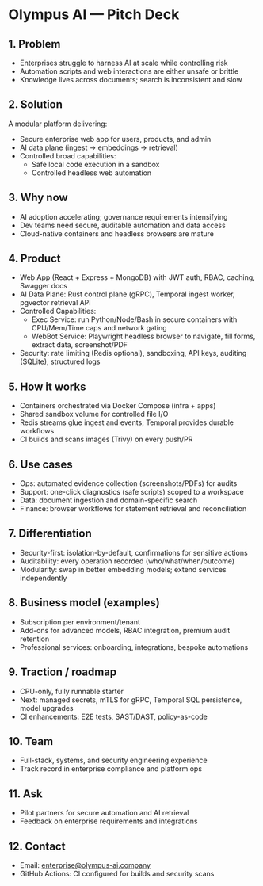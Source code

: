 # Olympus AI — Pitch Deck

## 1. Problem

- Enterprises struggle to harness AI at scale while controlling risk
- Automation scripts and web interactions are either unsafe or brittle
- Knowledge lives across documents; search is inconsistent and slow

## 2. Solution

A modular platform delivering:

- Secure enterprise web app for users, products, and admin
- AI data plane (ingest → embeddings → retrieval)
- Controlled broad capabilities:
  - Safe local code execution in a sandbox
  - Controlled headless web automation

## 3. Why now

- AI adoption accelerating; governance requirements intensifying
- Dev teams need secure, auditable automation and data access
- Cloud-native containers and headless browsers are mature

## 4. Product

- Web App (React + Express + MongoDB) with JWT auth, RBAC, caching, Swagger docs
- AI Data Plane: Rust control plane (gRPC), Temporal ingest worker, pgvector retrieval API
- Controlled Capabilities:
  - Exec Service: run Python/Node/Bash in secure containers with CPU/Mem/Time caps and network gating
  - WebBot Service: Playwright headless browser to navigate, fill forms, extract data, screenshot/PDF
- Security: rate limiting (Redis optional), sandboxing, API keys, auditing (SQLite), structured logs

## 5. How it works

- Containers orchestrated via Docker Compose (infra + apps)
- Shared sandbox volume for controlled file I/O
- Redis streams glue ingest and events; Temporal provides durable workflows
- CI builds and scans images (Trivy) on every push/PR

## 6. Use cases

- Ops: automated evidence collection (screenshots/PDFs) for audits
- Support: one-click diagnostics (safe scripts) scoped to a workspace
- Data: document ingestion and domain-specific search
- Finance: browser workflows for statement retrieval and reconciliation

## 7. Differentiation

- Security-first: isolation-by-default, confirmations for sensitive actions
- Auditability: every operation recorded (who/what/when/outcome)
- Modularity: swap in better embedding models; extend services independently

## 8. Business model (examples)

- Subscription per environment/tenant
- Add-ons for advanced models, RBAC integration, premium audit retention
- Professional services: onboarding, integrations, bespoke automations

## 9. Traction / roadmap

- CPU-only, fully runnable starter
- Next: managed secrets, mTLS for gRPC, Temporal SQL persistence, model upgrades
- CI enhancements: E2E tests, SAST/DAST, policy-as-code

## 10. Team

- Full-stack, systems, and security engineering experience
- Track record in enterprise compliance and platform ops

## 11. Ask

- Pilot partners for secure automation and AI retrieval
- Feedback on enterprise requirements and integrations

## 12. Contact

- Email: <enterprise@olympus-ai.company>
- GitHub Actions: CI configured for builds and security scans
